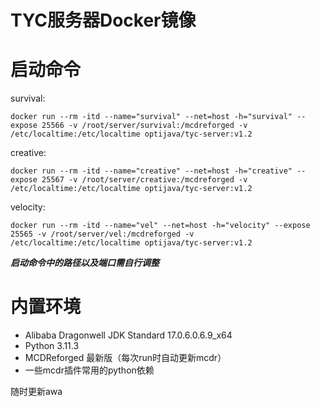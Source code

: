 # TYC服务器Docker镜像

# 启动命令

survival:

`docker run --rm -itd --name="survival" --net=host -h="survival" --expose 25566 -v /root/server/survival:/mcdreforged -v /etc/localtime:/etc/localtime optijava/tyc-server:v1.2`

creative:

`docker run --rm -itd --name="creative" --net=host -h="creative" --expose 25567 -v /root/server/creative:/mcdreforged -v /etc/localtime:/etc/localtime optijava/tyc-server:v1.2`

velocity:

`docker run --rm -itd --name="vel" --net=host -h="velocity" --expose 25565 -v /root/server/vel:/mcdreforged -v /etc/localtime:/etc/localtime optijava/tyc-server:v1.2`

**_启动命令中的路径以及端口需自行调整_**

# 内置环境

- Alibaba Dragonwell JDK Standard 17.0.6.0.6.9_x64
- Python 3.11.3
- MCDReforged 最新版（每次run时自动更新mcdr）
- 一些mcdr插件常用的python依赖

随时更新awa



